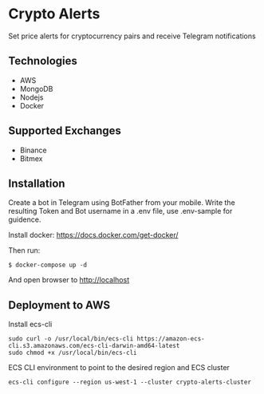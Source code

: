 # Crypto Alerts
Set price alerts for cryptocurrency pairs and receive Telegram notifications

## Technologies
* AWS
* MongoDB
* Nodejs
* Docker

## Supported Exchanges
* Binance
* Bitmex

## Installation
Create a bot in Telegram using BotFather from your mobile. Write the resulting Token and Bot username in a .env file, use .env-sample for guidence. 

Install docker: <https://docs.docker.com/get-docker/>

Then run: 
```shell
$ docker-compose up -d
```
And open browser to <http://localhost>

## Deployment to AWS

Install ecs-cli
```shell
sudo curl -o /usr/local/bin/ecs-cli https://amazon-ecs-cli.s3.amazonaws.com/ecs-cli-darwin-amd64-latest
sudo chmod +x /usr/local/bin/ecs-cli
```
ECS CLI environment to point to the desired region and ECS cluster
```shell
ecs-cli configure --region us-west-1 --cluster crypto-alerts-cluster
```
